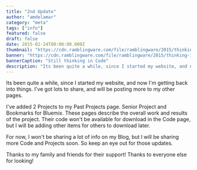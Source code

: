 ```yaml
---
title: "2nd Update"
author: "amdelamar"
category: "meta"
tags: ["info"]
featured: false
draft: false
date: 2015-02-24T00:00:00.000Z
thumbnail: "https://cdn.ramblingware.com/file/ramblingware/2015/thinking-in-code2-640.jpg"
banner: "https://cdn.ramblingware.com/file/ramblingware/2015/thinking-in-code2-1240.jpg"
bannerCaption: "Still thinking in Code"
description: "Its been quite a while, since I started my website, and now I'm getting back into things."
---
```


Its been quite a while, since I started my website, and now I'm getting back into things. I've got lots to share, and will be posting more to my other pages.  

I've added 2 Projects to my Past Projects page. Senior Project and Bookmarks for Bluemix. These pages describe the overall work and results of the project. Their code won't be available for download in the Code page, but I will be adding other items for others to download later.  

For now, I won't be sharing a lot of info on my Blog, but I will be sharing more Code and Projects soon. So keep an eye out for those updates.  

Thanks to my family and friends for their support! Thanks to everyone else for looking!
